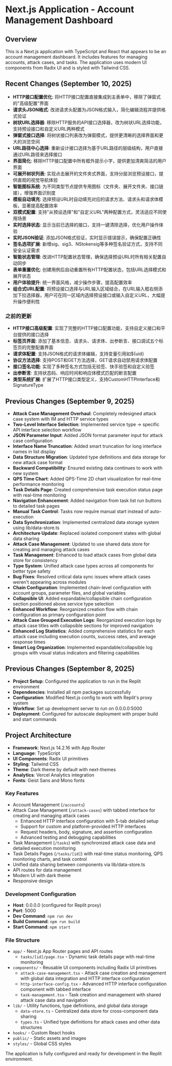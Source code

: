 # Next.js Application - Account Management Dashboard

## Overview
This is a Next.js application with TypeScript and React that appears to be an account management dashboard. It includes features for managing accounts, attack cases, and tasks. The application uses modern UI components from Radix UI and is styled with Tailwind CSS.

## Recent Changes (September 10, 2025)
- **HTTP接口配置优化**: 将HTTP接口配置直接集成到主表单中，移除了弹窗式的"高级配置"界面
- **请求头JSON格式**: 改进请求头配置为JSON格式输入，简化编辑流程并提供格式验证
- **树状URL选择器**: 移除HTTP服务的API接口选择器，改为树状URL选择功能，支持预设接口和自定义URL两种模式
- **弹窗式接口选择**: 将树状接口列表改为弹窗模式，提供更清晰的选择界面和更大的浏览空间
- **URL路径中心选择**: 重新设计接口选择为基于URL路径的层级结构，用户直接通过URL路径来选择接口
- **界面简化**: 移除HTTP接口配置中所有框外提示小字，提供更加清爽简洁的用户界面
- **可展开树状列表**: 实现点击展开的文件夹式界面，支持分层浏览预设接口，提供直观的视觉导航体验
- **智能图标系统**: 为不同类型节点提供专用图标（文件夹、展开文件夹、接口链接），增强界面识别度
- **模板自动填充**: 选择预设URL时自动填充对应的请求方法、请求头和请求体模板，显著提高配置效率
- **双模式配置**: 支持"从预设选择"和"自定义URL"两种配置方式，灵活适应不同使用场景
- **实时选择状态**: 显示当前已选择的接口，支持一键清除选择，优化用户操作体验
- **实时JSON验证**: 添加JSON格式验证，实时显示错误提示，确保配置正确性
- **签名选项扩展**: 新增sig、sig3、NStokensig等多种签名验证方式，支持不同安全认证需求
- **智能状态管理**: 改进HTTP配置状态管理，确保选择预设URL时所有相关配置自动同步
- **表单重置优化**: 创建用例后自动重置所有HTTP配置状态，包括URL选择模式和展开状态
- **用户体验提升**: 统一界面风格，减少操作步骤，提高配置效率
- **组合式URL配置**: 将预设接口选择与URL输入区域结合，在URL输入框右侧添加下拉选择器，用户可在同一区域内选择预设接口或输入自定义URL，大幅提升操作便利性

### 之前的更新
- **HTTP接口高级配置**: 实现了完整的HTTP接口配置功能，支持自定义接口和平台提供的接口选择
- **标签页界面**: 添加了基本信息、请求头、请求体、出参断言、接口调试五个标签页的完整配置界面
- **请求体配置**: 支持JSON格式的请求体编辑，支持变量引用如${uid}
- **协议方法选择**: 支持POST和GET方法选择，GET请求自动禁用请求体配置
- **接口签名功能**: 实现了多种签名方式包括无验签、快手验签和自定义验签
- **出参断言**: 支持状态码、响应时间和响应体模式匹配的断言配置
- **类型系统扩展**: 扩展了HTTP接口类型定义，支持CustomHTTPInterface和SignatureType

## Previous Changes (September 9, 2025)
- **Attack Case Management Overhaul**: Completely redesigned attack case system with IM and HTTP service types
- **Two-Level Interface Selection**: Implemented service type -> specific API interface selection workflow
- **JSON Parameter Input**: Added JSON format parameter input for attack case configuration
- **Interface Name Truncation**: Added smart truncation for long interface names in list display
- **Data Structure Migration**: Updated type definitions and data storage for new attack case format
- **Backward Compatibility**: Ensured existing data continues to work with new system
- **QPS Time Chart**: Added QPS-Time 2D chart visualization for real-time performance monitoring
- **Task Details Page**: Created comprehensive task execution status page with real-time monitoring
- **Navigation Enhancement**: Added navigation from task list run buttons to detailed task pages
- **Manual Task Control**: Tasks now require manual start instead of auto-execution
- **Data Synchronization**: Implemented centralized data storage system using lib/data-store.ts
- **Architecture Update**: Replaced isolated component states with global data sharing
- **Attack Case Management**: Updated to use shared data store for creating and managing attack cases
- **Task Management**: Enhanced to load attack cases from global data store for consistency
- **Type System**: Unified attack case types across all components for better type safety
- **Bug Fixes**: Resolved critical data sync issues where attack cases weren't appearing across modules
- **Chain Configuration**: Implemented chain-level configuration with account groups, parameter files, and global variables
- **Collapsible UI**: Added expandable/collapsible chain configuration section positioned above service type selection
- **Enhanced Workflow**: Reorganized creation flow with chain configuration as primary configuration point
- **Attack Case Grouped Execution Logs**: Reorganized execution logs by attack case titles with collapsible sections for improved navigation
- **Enhanced Log Statistics**: Added comprehensive statistics for each attack case including execution counts, success rates, and average response times
- **Smart Log Organization**: Implemented expandable/collapsible log groups with visual status indicators and filtering capabilities

## Previous Changes (September 8, 2025)
- **Project Setup**: Configured the application to run in the Replit environment  
- **Dependencies**: Installed all npm packages successfully
- **Configuration**: Modified Next.js config to work with Replit's proxy system
- **Workflow**: Set up development server to run on 0.0.0.0:5000
- **Deployment**: Configured for autoscale deployment with proper build and start commands

## Project Architecture
- **Framework**: Next.js 14.2.16 with App Router
- **Language**: TypeScript
- **UI Components**: Radix UI primitives
- **Styling**: Tailwind CSS
- **Theme**: Dark theme by default with next-themes
- **Analytics**: Vercel Analytics integration
- **Fonts**: Geist Sans and Mono fonts

### Key Features
- Account Management (`/accounts`)
- Attack Case Management (`/attack-cases`) with tabbed interface for creating and managing attack cases
  - Enhanced HTTP interface configuration with 5-tab detailed setup
  - Support for custom and platform-provided HTTP interfaces
  - Request headers, body, signature, and assertion configuration
  - Advanced testing and debugging capabilities
- Task Management (`/tasks`) with synchronized attack case data and detailed execution monitoring
- Task Details Pages (`/tasks/[id]`) with real-time status monitoring, QPS monitoring charts, and task control
- Unified data sharing between components via lib/data-store.ts
- API routes for data management
- Modern UI with dark theme
- Responsive design

### Development Configuration
- **Host**: 0.0.0.0 (configured for Replit proxy)
- **Port**: 5000
- **Dev Command**: `npm run dev`
- **Build Command**: `npm run build` 
- **Start Command**: `npm start`

### File Structure
- `app/` - Next.js App Router pages and API routes
  - `tasks/[id]/page.tsx` - Dynamic task details page with real-time monitoring
- `components/` - Reusable UI components including Radix UI primitives
  - `attack-case-management.tsx` - Attack case creation and management with global data integration and HTTP interface configuration
  - `http-interface-config.tsx` - Advanced HTTP interface configuration component with tabbed interface
  - `task-management.tsx` - Task creation and management with shared attack case data and navigation
- `lib/` - Utility functions, type definitions, and global data storage
  - `data-store.ts` - Centralized data store for cross-component data sharing
  - `types.ts` - Unified type definitions for attack cases and other data structures
- `hooks/` - Custom React hooks
- `public/` - Static assets and images  
- `styles/` - Global CSS styles

The application is fully configured and ready for development in the Replit environment.